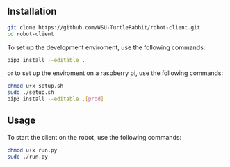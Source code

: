 ## Installation
```bash
git clone https://github.com/WSU-TurtleRabbit/robot-client.git 
cd robot-client
```
To set up the development enviroment, use the following commands:
```bash
pip3 install --editable .
```
or to set up the enviroment on a raspberry pi, use the following commands:
```bash
chmod u+x setup.sh
sudo ./setup.sh
pip3 install --editable .[prod]
```

## Usage
To start the client on the robot, use the following commands:
```bash
chmod u+x run.py
sudo ./run.py
```
